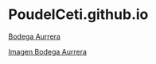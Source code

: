 # PoudelCeti.github.io

[Bodega Aurrera](https://www.bodegaaurrera.com.mx/)

[Imagen Bodega Aurrera](https://github.com/PoudelCeti/PoudelCeti.github.io/blob/main/BodegaAurrera/Captura.png)


